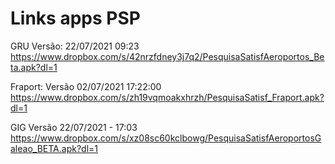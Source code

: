 # Links apps PSP

GRU
Versão: 22/07/2021 09:23
https://www.dropbox.com/s/42nrzfdney3j7q2/PesquisaSatisfAeroportos_Beta.apk?dl=1
 
Fraport: Versão 02/07/2021  17:22:00
https://www.dropbox.com/s/zh19vqmoakxhrzh/PesquisaSatisf_Fraport.apk?dl=1
 
GIG
Versão 22/07/2021 - 17:03
https://www.dropbox.com/s/xz08sc60kclbowg/PesquisaSatisfAeroportosGaleao_BETA.apk?dl=1




